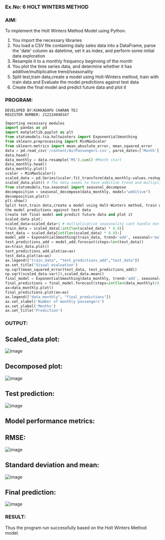 ### Ex.No: 6 HOLT WINTERS METHOD


### AIM:
To implement the Holt Winters Method Model using Python.
1. You import the necessary libraries
2. You load a CSV file containing daily sales data into a DataFrame, parse the 'date' column as
datetime, set it as index, and perform some initial data exploration
3. Resample it to a monthly frequency beginning of the month
4. You plot the time series data, and determine whether it has additive/multiplicative
trend/seasonality
5. Split test,train data,create a model using Holt-Winters method, train with train data and
Evaluate the model predictions against test data
6. Create the final model and predict future data and plot it

### PROGRAM:
```
DEVELOPED BY:KUKKADAPU CHARAN TEJ
REGISTER NUMBER: 212224040167
```
```py
Importing necessary modules
import pandas as pd
import matplotlib.pyplot as plt
from statsmodels.tsa.holtwinters import ExponentialSmoothing
from sklearn.preprocessing import MinMaxScaler
from sklearn.metrics import mean_absolute_error, mean_squared_error
data = pd.read_csv('/content/AirPassengers.csv', parse_dates=['Month'],index_col='Month'
data.head()
data_monthly = data.resample('MS').sum() #Month start
data_monthly.head()
data_monthly.plot()
scaler = MinMaxScaler()
scaled_data = pd.Series(scaler.fit_transform(data_monthly.values.reshape(-1, 1)).flatten
scaled_data.plot() # The data seems to have additive trend and multiplicative seasonality
from statsmodels.tsa.seasonal import seasonal_decompose
decomposition = seasonal_decompose(data_monthly, model="additive")
decomposition.plot()
plt.show()
Split test,train data,create a model using Holt-Winters method, train with train data and Evaluate
the model predictions against test data
Create teh final model and predict future data and plot it
Scaled_data plot:
scaled_data=scaled_data+1 # multiplicative seasonality cant handle non postive values, ye
train_data = scaled_data[:int(len(scaled_data) * 0.8)]
test_data = scaled_data[int(len(scaled_data) * 0.8):]
model_add = ExponentialSmoothing(train_data, trend='add', seasonal='mul').fit()
test_predictions_add = model_add.forecast(steps=len(test_data))
ax=train_data.plot()
test_predictions_add.plot(ax=ax)
test_data.plot(ax=ax)
ax.legend(["train_data", "test_predictions_add","test_data"])
ax.set_title('Visual evaluation')
np.sqrt(mean_squared_error(test_data, test_predictions_add))
np.sqrt(scaled_data.var()),scaled_data.mean()
final_model = ExponentialSmoothing(data_monthly, trend='add', seasonal='mul', seasonal_pe
final_predictions = final_model.forecast(steps=int(len(data_monthly)/4)) #for next year
ax=data_monthly.plot()
final_predictions.plot(ax=ax)
ax.legend(["data_monthly", "final_predictions"])
ax.set_xlabel('Number of monthly passengers')
ax.set_ylabel('Months')
ax.set_title('Prediction')
```

### OUTPUT:

## Scaled_data plot:
![image](https://github.com/user-attachments/assets/7c93b5b9-1d0c-4941-9c93-a6e0f64d1151)

## Decomposed plot:
![image](https://github.com/user-attachments/assets/2202a94c-d8e2-4d5a-b7c6-e7a354157d5f)

## Test prediction:
![image](https://github.com/user-attachments/assets/df3f68e3-35ad-4092-b002-808ef534c183)

## Model performance metrics:
## RMSE:

![image](https://github.com/user-attachments/assets/fce39285-e890-401f-96d4-7546713c3944)

## Standard deviation and mean:
![image](https://github.com/user-attachments/assets/61f2026d-057d-4b65-bcff-11e02fee178b)

## Final prediction:
![image](https://github.com/user-attachments/assets/46f8691b-32d2-4580-a644-1804efdd6539)

### RESULT:
Thus the program run successfully based on the Holt Winters Method model.

